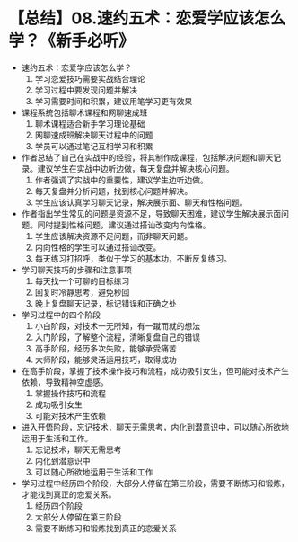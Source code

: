 # 【总结】08.速约五术：恋爱学应该怎么学？《新手必听》

-   速约五术：恋爱学应该怎么学？
    1.  学习恋爱技巧需要实战结合理论
    2.  学习过程中要发现问题并解决
    3.  学习需要时间和积累，建议用笔学习更有效果
-   课程系统包括聊术课程和网聊速成班
    1.  聊术课程适合新手学习理论基础
    2.  网聊速成班解决聊天过程中的问题
    3.  学员可以通过笔记互相学习和积累
-   作者总结了自己在实战中的经验，将其制作成课程，包括解决问题和聊天记录。建议学生在实战中边听边做，每天复盘并解决核心问题。
    1.  作者强调了实战中的重要性，建议学生边听边做。
    2.  每天复盘并分析问题，找到核心问题并解决。
    3.  学生应该认真学习聊天记录，解决展示面、聊天和性格问题。
-   作者指出学生常见的问题是资源不足，导致聊天困难，建议学生解决展示面问题。同时提到性格问题，建议通过搭讪改变内向性格。
    1.  学生应该解决资源不足问题，而非聊天问题。
    2.  内向性格的学生可以通过搭讪改变。
    3.  每天练习打招呼，类似于学习的基本功，不断反复练习。
-   学习聊天技巧的步骤和注意事项
    1.  每天找一个可聊的目标练习
    2.  回复时冷静思考，避免秒回
    3.  晚上复盘聊天记录，标记错误和正确之处
-   学习过程中的四个阶段
    1.  小白阶段，对技术一无所知，有一蹴而就的想法
    2.  入门阶段，了解整个流程，清晰复盘自己的错误
    3.  高手阶段，经历多次失败，能够承受痛苦
    4.  大师阶段，能够灵活运用技巧，取得成功
-   在高手阶段，掌握了技术操作技巧和流程，成功吸引女生，但可能对技术产生依赖，导致精神空虚感。
    1.  掌握操作技巧和流程
    2.  成功吸引女生
    3.  可能对技术产生依赖
-   进入开悟阶段，忘记技术，聊天无需思考，内化到潜意识中，可以随心所欲地运用于生活和工作。
    1.  忘记技术，聊天无需思考
    2.  内化到潜意识中
    3.  可以随心所欲地运用于生活和工作
-   学习过程中经历四个阶段，大部分人停留在第三阶段，需要不断练习和锻炼，才能找到真正的恋爱关系。
    1.  经历四个阶段
    2.  大部分人停留在第三阶段
    3.  需要不断练习和锻炼找到真正的恋爱关系